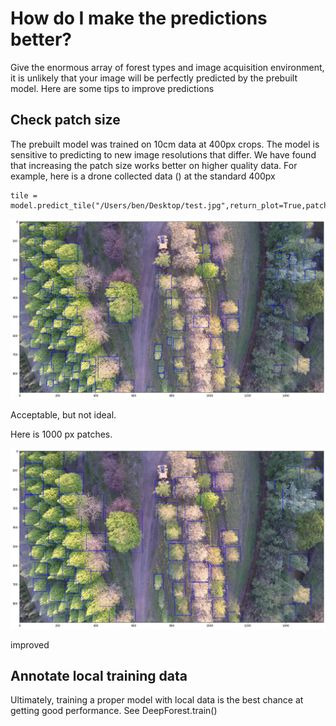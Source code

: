 # How do I make the predictions better?

Give the enormous array of forest types and image acquisition environment, it is unlikely that your image will be perfectly predicted by the prebuilt model. Here are some tips to improve predictions

## Check patch size

The prebuilt model was trained on 10cm data at 400px crops. The model is sensitive to predicting to new image resolutions that differ. We have found that increasing the patch size works better on higher quality data. For example, here is a drone collected data () at the standard 400px

```
tile = model.predict_tile("/Users/ben/Desktop/test.jpg",return_plot=True,patch_overlap=0,iou_threshold=0.05,patch_size=400)
```

![](../www/example_patch400.png)

Acceptable, but not ideal.


Here is 1000 px patches.

![](../www/example_patch1000.png)


improved


## Annotate local training data

Ultimately, training a proper model with local data is the best chance at getting good performance. See DeepForest.train()
